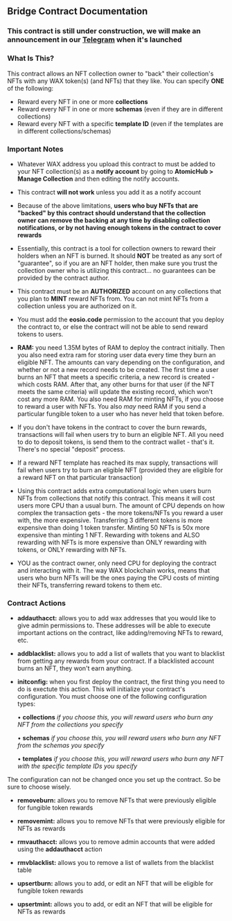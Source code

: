 ## Bridge Contract Documentation

### This contract is still under construction, we will make an announcement in our [Telegram](https://t.me/hoodpunks) when it's launched

### What Is This?

This contract allows an NFT collection owner to "back" their collection's NFTs with any WAX token(s) (and NFTs) that they like. You can specify **ONE** of the following:

- Reward every NFT in one or more **collections**
- Reward every NFT in one or more **schemas** (even if they are in different collections)
- Reward every NFT with a specific **template ID** (even if the templates are in different collections/schemas)

### Important Notes

- Whatever WAX address you upload this contract to must be added to your NFT collection(s) as a **notify account** by going to **AtomicHub > Manage Collection** and then editing the notify accounts.

- This contract **will not work** unless you add it as a notify account

- Because of the above limitations, **users who buy NFTs that are "backed" by this contract should understand that the collection owner can remove the backing at any time by disabling collection notifications, or by not having enough tokens in the contract to cover rewards**

- Essentially, this contract is a tool for collection owners to reward their holders when an NFT is burned. It should **NOT** be treated as any sort of "guarantee", so if you are an NFT holder, then make sure you trust the collection owner who is utilizing this contract... no guarantees can be provided by the contract author.

- This contract must be an **AUTHORIZED** account on any collections that you plan to **MINT** reward NFTs from. You can not mint NFTs from a collection unless you are authorized on it.

- You must add the **eosio.code** permission to the account that you deploy the contract to, or else the contract will not be able to send reward tokens to users.

- **RAM:** you need 1.35M bytes of RAM to deploy the contract initially. Then you also need extra ram for storing user data every time they burn an eligible NFT. The amounts can vary depending on the configuration, and whether or not a new record needs to be created. The first time a user burns an NFT that meets a specific criteria, a new record is created - which costs RAM. After that, any other burns for that user (if the NFT meets the same criteria) will update the existing record, which won't cost any more RAM. You also need RAM for minting NFTs, if you choose to reward a user with NFTs. You also *may* need RAM if you send a particular fungible token to a user who has never held that token before. 

- If you don't have tokens in the contract to cover the burn rewards, transactions will fail when users try to burn an eligible NFT. All you need to do to deposit tokens, is send them to the contract wallet - that's it. There's no special "deposit" process.

- If a reward NFT template has reached its max supply, transactions will fail when users try to burn an eligible NFT (provided they are eligible for a reward NFT on that particular transaction)

- Using this contract adds extra computational logic when users burn NFTs from collections that notify this contract. This means it will cost users more CPU than a usual burn. The amount of CPU depends on how complex the transaction gets - the more tokens/NFTs you reward a user with, the more expensive. Transferring 3 different tokens is more expensive than doing 1 token transfer. Minting 50 NFTs is 50x more expensive than minting 1 NFT. Rewarding with tokens and ALSO rewarding with NFTs is more expensive than ONLY rewarding with tokens, or ONLY rewarding with NFTs.

- YOU as the contract owner, only need CPU for deploying the contract and interacting with it. The way WAX blockchain works, means that users who burn NFTs will be the ones paying the CPU costs of minting their NFTs, transferring reward tokens to them etc.


### Contract Actions

- **addauthacct:** allows you to add wax addresses that you would like to give admin permissions to. These addresses will be able to execute important actions on the contract, like adding/removing NFTs to reward, etc.

- **addblacklist:** allows you to add a list of wallets that you want to blacklist from getting any rewards from your contract. If a blacklisted account burns an NFT, they won't earn anything.

- **initconfig:** when you first deploy the contract, the first thing you need to do is exectute this action. This will initialize your contract's configuration. You must choose one of the following configuration types:

	• **collections** *if you choose this, you will reward users who burn any NFT from the collections you specify*

	• **schemas** *if you choose this, you will reward users who burn any NFT from the schemas you specify*

	• **templates** *if you choose this, you will reward users who burn any NFT with the specific template IDs you specify*

The configuration can not be changed once you set up the contract. So be sure to choose wisely.

- **removeburn:** allows you to remove NFTs that were previously eligible for fungible token rewards

- **removemint:** allows you to remove NFTs that were previously eligible for NFTs as rewards

- **rmvauthacct:** allows you to remove admin accounts that were added using the **addauthacct** action

- **rmvblacklist:** allows you to remove a list of wallets from the blacklist table

- **upsertburn:** allows you to add, or edit an NFT that will be eligible for fungible token rewards

- **upsertmint:** allows you to add, or edit an NFT that will be eligible for NFTs as rewards